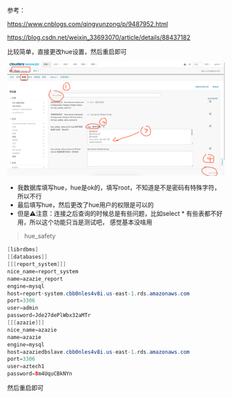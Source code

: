 参考：

https://www.cnblogs.com/qingyunzong/p/9487952.html

https://blog.csdn.net/weixin_33693070/article/details/88437182

比较简单，直接更改hue设置，然后重启即可

![image-20190802104208936](assets/image-20190802104208936.png)

* 我数据库填写hue，hue是ok的，填写root，不知道是不是密码有特殊字符，所以不行
* 最后填写hue，然后更改了hue用户的权限是可以的
* 但是⚠️注意：连接之后查询的时候总是有些问题，比如select * 有些表都不好用，所以这个功能只当是测试吧， 感觉基本没啥用

> hue_safety

```java
[librdbms]
[[databases]]
[[[report_system]]]
nice_name=report_system
name=azazie_report
engine=mysql
host=report-system.cbb0nles4v8i.us-east-1.rds.amazonaws.com  
port=3306
user=admin
password=Jde27dePlWbx32aMTr
[[[azazie]]]
nice_name=azazie
name=azazie
engine=mysql
host=azaziedbslave.cbb0nles4v8i.us-east-1.rds.amazonaws.com
port=3306
user=aztech1
password=8m4UquCBkNYn
```



然后重启即可